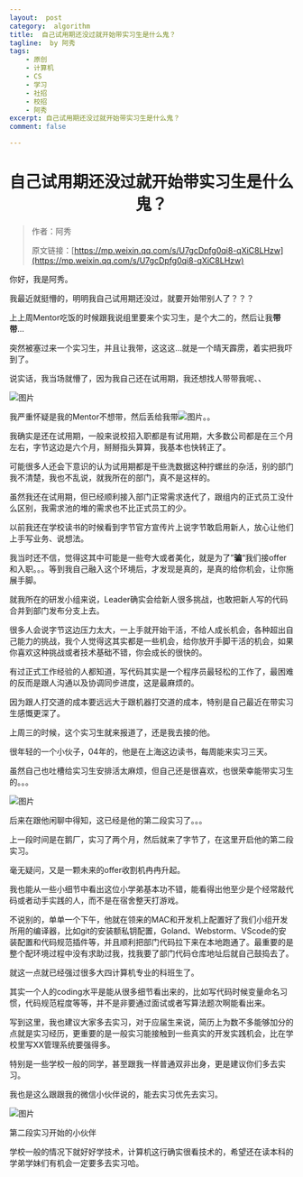 ```yaml
---
layout:  post
category:  algorithm
title:  自己试用期还没过就开始带实习生是什么鬼？
tagline:  by 阿秀
tags:
    - 原创
    - 计算机
    - CS
    - 学习
    - 社招
    - 校招
    - 阿秀
excerpt: 自己试用期还没过就开始带实习生是什么鬼？
comment: false

---
```


<h1 align="center">自己试用期还没过就开始带实习生是什么鬼？</h1>

> 作者：阿秀
>
> 原文链接：[https://mp.weixin.qq.com/s/U7gcDpfg0qi8-qXiC8LHzw](https://mp.weixin.qq.com/s/U7gcDpfg0qi8-qXiC8LHzw)

你好，我是阿秀。

我最近就挺懵的，明明我自己试用期还没过，就要开始带别人了？？？

上上周Mentor吃饭的时候跟我说组里要来个实习生，是个大二的，然后让我**带带**...

突然被塞过来一个实习生，并且让我带，这这这...就是一个晴天霹雳，着实把我吓到了。

说实话，我当场就懵了，因为我自己还在试用期，我还想找人带带我呢、、

![图片](https://axiu-image-bed.oss-cn-shanghai.aliyuncs.com/img/202205121652867.png)

我严重怀疑是我的Mentor不想带，然后丢给我带![图片](https://mmbiz.qpic.cn/mmbiz_png/BktAsjcTbXibJhkZomrsOicusfrqCyicTCZ8c3MjK14IRAxaza2KO5RWkINpFMia5unWDWPghMwakBEweFcicRPhMiaA/640?wx_fmt=png&wxfrom=5&wx_lazy=1&wx_co=1)。。

我确实是还在试用期，一般来说校招入职都是有试用期，大多数公司都是在三个月左右，字节这边是六个月，掰掰指头算算，我基本也快转正了。

可能很多人还会下意识的认为试用期都是干些洗数据这种拧螺丝的杂活，别的部门我不清楚，我也不乱说，就我所在的部门，真不是这样的。

虽然我还在试用期，但已经顺利接入部门正常需求迭代了，跟组内的正式员工没什么区别，我需求池的堆的需求也不比正式员工的少。

以前我还在学校读书的时候看到字节官方宣传片上说字节敢启用新人，放心让他们上手写业务、说想法。

我当时还不信，觉得这其中可能是一些夸大或者美化，就是为了”**骗**“我们接offer和入职。。。等到我自己融入这个环境后，才发现是真的，是真的给你机会，让你施展手脚。

就我所在的研发小组来说，Leader确实会给新人很多挑战，也敢把新人写的代码合并到部门发布分支上去。

很多人会说字节这边压力太大，一上手就开始干活，不给人成长机会，各种超出自己能力的挑战，我个人觉得这其实都是一些机会，给你放开手脚干活的机会，如果你喜欢这种挑战或者技术基础不错，你会成长的很快的。

有过正式工作经验的人都知道，写代码其实是一个程序员最轻松的工作了，最困难的反而是跟人沟通以及协调同步进度，这是最麻烦的。

因为跟人打交道的成本要远远大于跟机器打交道的成本，特别是自己最近在带实习生感慨更深了。

上周三的时候，这个实习生就来报道了，还是我去接的他。

很年轻的一个小伙子，04年的，他是在上海这边读书，每周能来实习三天。

虽然自己也吐槽给实习生安排活太麻烦，但自己还是很喜欢，也很荣幸能带实习生的。。。

![图片](https://axiu-image-bed.oss-cn-shanghai.aliyuncs.com/img/202205121652136.png)

后来在跟他闲聊中得知，这已经是他的第二段实习了。。。

上一段时间是在鹅厂，实习了两个月，然后就来了字节了，在这里开启他的第二段实习。

毫无疑问，又是一颗未来的offer收割机冉冉升起。

我也能从一些小细节中看出这位小学弟基本功不错，能看得出他至少是个经常敲代码或者动手实践的人，而不是在宿舍整天打游戏。

不说别的，单单一个下午，他就在领来的MAC和开发机上配置好了我们小组开发所用的编译器，比如git的安装额私钥配置，Goland、Webstorm、VScode的安装配置和代码规范插件等，并且顺利把部门代码拉下来在本地跑通了。最重要的是整个配环境过程中没有求助过我，找我要了部门代码仓库地址后就自己鼓捣去了。

就这一点就已经强过很多大四计算机专业的科班生了。

其实一个人的coding水平是能从很多细节看出来的，比如写代码时候变量命名习惯，代码规范程度等等，并不是非要通过面试或者写算法题次啊能看出来。

写到这里，我也建议大家多去实习，对于应届生来说，简历上为数不多能够加分的点就是实习经历，更重要的是一般实习能接触到一些真实的开发实践机会，比在学校里写XX管理系统要强得多。

特别是一些学校一般的同学，甚至跟我一样普通双非出身，更是建议你们多去实习。

我也是这么跟跟我的微信小伙伴说的，能去实习优先去实习。

![图片](https://axiu-image-bed.oss-cn-shanghai.aliyuncs.com/img/202205121652538.png)

第二段实习开始的小伙伴

学校一般的情况下就好好学技术，计算机这行确实很看技术的，希望还在读本科的学弟学妹们有机会一定要多去实习哈。











